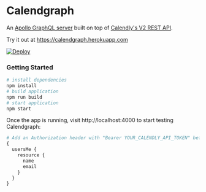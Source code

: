 # Calendgraph

An [Apollo GraphQL server](https://www.apollographql.com/docs/apollo-server/) built on top of [Calendly's V2 REST API](https://developer.calendly.com/).

Try it out at https://calendgraph.herokuapp.com

<a href="https://heroku.com/deploy?template=https://github.com/tcampb/calendgraph">
  <img src="https://www.herokucdn.com/deploy/button.svg" alt="Deploy">
</a>

### Getting Started

```bash
# install dependencies
npm install
# build application
npm run build
# start application
npm start
```

Once the app is running, visit http://localhost:4000 to start testing Calendgraph:

```graphql
# Add an Authorization header with "Bearer YOUR_CALENDLY_API_TOKEN" before running the query below
{
  usersMe {
    resource {
      name
      email
    }
  }
}
```
